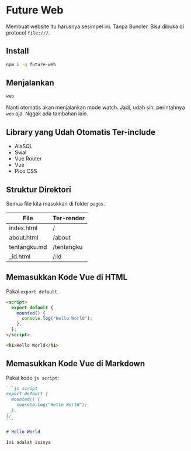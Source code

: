 # Future Web

Membuat website itu harusnya sesimpel ini. Tanpa Bundler. Bisa dibuka di protocol `file:///`.

## Install

```bash
npm i -g future-web
```

## Menjalankan

```bash
web
```

Nanti otomatis akan menjalankan mode watch. Jadi, udah sih, perintahnya `web` aja. Nggak ada tambahan lain.

## Library yang Udah Otomatis Ter-include

- AlaSQL
- Swal
- Vue Router
- Vue
- Pico CSS

## Struktur Direktori

Semua file kita masukkan di folder `pages`.

| File         | Ter-render |
| ------------ | ---------- |
| index.html   | /          |
| about.html   | /about     |
| tentangku.md | /tentangku |
| \_id.html    | /:id       |

## Memasukkan Kode Vue di HTML

Pakai `export default`.

```html
<script>
  export default {
    mounted() {
      console.log("Hello World");
    },
  };
</script>

<h1>Hello World</h1>
```

## Memasukkan Kode Vue di Markdown

Pakai kode `js script`:

````markdown
```js script
export default {
  mounted() {
    console.log("Hello World");
  },
};
```

# Hello World

Ini adalah isinya
````
